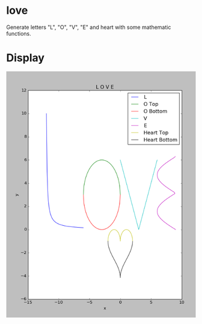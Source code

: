 # love
Generate letters "L", "O", "V", "E" and heart with some mathematic functions.

# Display
![](https://github.com/littleeleventhwolf/love/blob/master/love.png)
